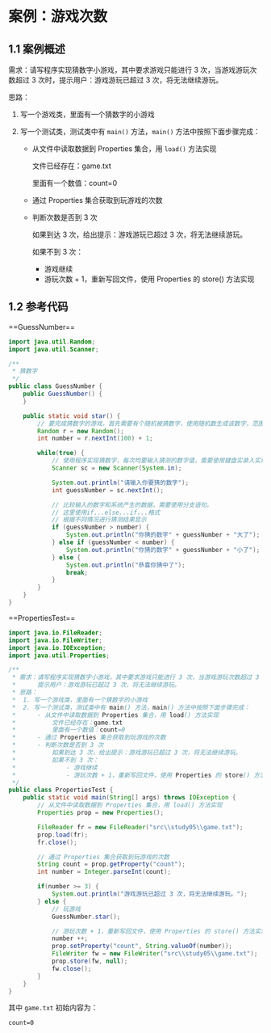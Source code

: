 # 案例：游戏次数

## 1.1 案例概述

需求：请写程序实现猜数字小游戏，其中要求游戏只能进行 3 次，当游戏游玩次数超过 3 次时，提示用户：游戏游玩已超过 3 次，将无法继续游玩。

思路：

1. 写一个游戏类，里面有一个猜数字的小游戏

2. 写一个测试类，测试类中有 `main()` 方法，`main()` 方法中按照下面步骤完成：

   - 从文件中读取数据到 Properties 集合，用 `load()` 方法实现

     文件已经存在：game.txt

     里面有一个数值：count=0

   - 通过 Properties 集合获取到玩游戏的次数

   - 判断次数是否到 3 次

     如果到达 3 次，给出提示：游戏游玩已超过 3 次，将无法继续游玩。

     如果不到 3 次：

     - 游戏继续
     - 游玩次数 + 1，重新写回文件，使用 Properties 的 store() 方法实现

## 1.2 参考代码

==GuessNumber==

```java
import java.util.Random;
import java.util.Scanner;

/**
 * 猜数字
 */
public class GuessNumber {
    public GuessNumber() {
    }

    public static void star() {
        // 要完成猜数字的游戏，首先需要有个随机被猜数字，使用随机数生成该数字，范围为1到100
        Random r = new Random();
        int number = r.nextInt(100) + 1;

        while(true) {
            // 使用程序实现猜数字，每次均要输入猜测的数字值，需要使用键盘实录入实现
            Scanner sc = new Scanner(System.in);

            System.out.println("请输入你要猜的数字");
            int guessNumber = sc.nextInt();

            // 比较输入的数字和系统产生的数据，需要使用分支语句。
            // 这里使用if...else...if...格式
            // 根据不同情况进行猜测结果显示
            if (guessNumber > number) {
                System.out.println("你猜的数字" + guessNumber + "大了");
            } else if (guessNumber < number) {
                System.out.println("你猜的数字" + guessNumber + "小了");
            } else {
                System.out.println("恭喜你猜中了");
                break;
            }
        }
    }
}
```

==PropertiesTest==

```java
import java.io.FileReader;
import java.io.FileWriter;
import java.io.IOException;
import java.util.Properties;

/**
 * 需求：请写程序实现猜数字小游戏，其中要求游戏只能进行 3 次，当游戏游玩次数超过 3 次时，
 *      提示用户：游戏游玩已超过 3 次，将无法继续游玩。
 * 思路：
 *  1. 写一个游戏类，里面有一个猜数字的小游戏
 *  2. 写一个测试类，测试类中有 main() 方法，main() 方法中按照下面步骤完成：
 *      - 从文件中读取数据到 Properties 集合，用 load() 方法实现
 *          文件已经存在：game.txt
 *          里面有一个数值：count=0
 *      - 通过 Properties 集合获取到玩游戏的次数
 *      - 判断次数是否到 3 次
 *          如果到达 3 次，给出提示：游戏游玩已超过 3 次，将无法继续游玩。
 *          如果不到 3 次：
 *              - 游戏继续
 *              - 游玩次数 + 1，重新写回文件，使用 Properties 的 store() 方法实现
 */
public class PropertiesTest {
    public static void main(String[] args) throws IOException {
        // 从文件中读取数据到 Properties 集合，用 load() 方法实现
        Properties prop = new Properties();

        FileReader fr = new FileReader("src\\study05\\game.txt");
        prop.load(fr);
        fr.close();

        // 通过 Properties 集合获取到玩游戏的次数
        String count = prop.getProperty("count");
        int number = Integer.parseInt(count);

        if(number >= 3) {
            System.out.println("游戏游玩已超过 3 次，将无法继续游玩。");
        } else {
            // 玩游戏
            GuessNumber.star();

            // 游玩次数 + 1，重新写回文件，使用 Properties 的 store() 方法实现
            number ++;
            prop.setProperty("count", String.valueOf(number));
            FileWriter fw = new FileWriter("src\\study05\\game.txt");
            prop.store(fw, null);
            fw.close();
        }
    }
}
```

其中 `game.txt` 初始内容为：

```txt
count=0
```

